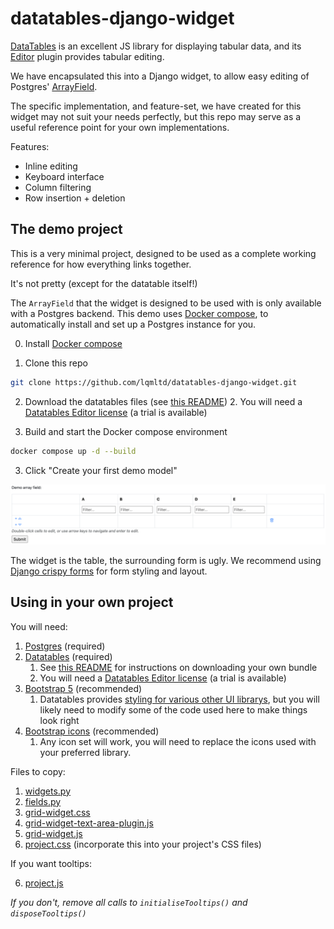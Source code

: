 # datatables-django-widget

[DataTables](https://datatables.net/) is an excellent JS library for displaying tabular data, and its [Editor](https://editor.datatables.net/) plugin provides tabular editing.

We have encapsulated this into a Django widget, to allow easy editing of Postgres' [ArrayField](https://docs.djangoproject.com/en/5.1/ref/contrib/postgres/fields/#arrayfield).

The specific implementation, and feature-set, we have created for this widget may not suit your needs perfectly, but this repo may serve as a useful reference point for your own implementations.

Features:

- Inline editing
- Keyboard interface
- Column filtering
- Row insertion + deletion

## The demo project

This is a very minimal project, designed to be used as a complete working reference for how everything links together.

It's not pretty (except for the datatable itself!)

The `ArrayField` that the widget is designed to be used with is only available with a Postgres backend. This demo uses [Docker compose](https://docs.docker.com/compose/), to automatically install and set up a Postgres instance for you.

0. Install [Docker compose](https://docs.docker.com/compose/install/)

1. Clone this repo
```bash
git clone https://github.com/lqmltd/datatables-django-widget.git
```

2. Download the datatables files (see [this README](./app/static/grid-widget/datatables/README.md))
    2. You will need a [Datatables Editor license](https://editor.datatables.net/purchase/index) (a trial is available)

2. Build and start the Docker compose environment
```bash
docker compose up -d --build
```

3. Click "Create your first demo model"

![./readme_images/demo_screenshot.png](./readme_images/demo_screenshot.png)

The widget is the table, the surrounding form is ugly. We recommend using [Django crispy forms](https://django-crispy-forms.readthedocs.io/en/latest/) for form styling and layout.

## Using in your own project

You will need:

1. [Postgres](https://docs.djangoproject.com/en/5.2/ref/databases/#postgresql-notes) (required)
2. [Datatables](https://datatables.net/download/index) (required)
   1. See [this README](./app/static/grid-widget/datatables/README.md) for instructions on downloading your own bundle
   2. You will need a [Datatables Editor license](https://editor.datatables.net/purchase/index) (a trial is available)
3. [Bootstrap 5](https://getbootstrap.com/) (recommended)
   1. Datatables provides [styling for various other UI librarys](https://datatables.net/examples/styling/), but you will likely need to modify some of the code used here to make things look right
4. [Bootstrap icons](https://icons.getbootstrap.com/) (recommended)
   1. Any icon set will work, you will need to replace the icons used with your preferred library.

Files to copy:

1. [widgets.py](./app/utils/widgets.py)
2. [fields.py](./app/utils/fields.py)
3. [grid-widget.css](./app/static/grid-widget/grid-widget.css)
4. [grid-widget-text-area-plugin.js](./app/static/grid-widget/grid-widget-text-area-plugin.js)
5. [grid-widget.js](./app/static/grid-widget/grid-widget.js)
6. [project.css](./app/static/project.css) (incorporate this into your project's CSS files)

If you want tooltips:

6. [project.js](./app/static/project.js)

_If you don't, remove all calls to `initialiseTooltips()` and `disposeTooltips()`_
